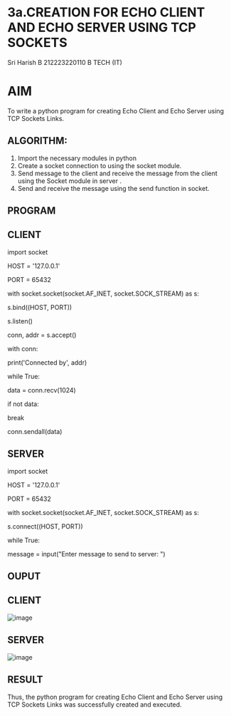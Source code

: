 # 3a.CREATION FOR ECHO CLIENT AND ECHO SERVER USING TCP SOCKETS
Sri Harish B
212223220110
B TECH (IT)
# AIM
To write a python program for creating Echo Client and Echo Server using TCP
Sockets Links.
## ALGORITHM:
1. Import the necessary modules in python
2. Create a socket connection to using the socket module.
3. Send message to the client and receive the message from the client using the Socket module in
 server .
4. Send and receive the message using the send function in socket.
## PROGRAM
## CLIENT
 import socket
 
 HOST = '127.0.0.1'  
 
PORT = 65432       

with socket.socket(socket.AF_INET, socket.SOCK_STREAM) as s:

 s.bind((HOST, PORT))
 
 s.listen()
 
 conn, addr = s.accept()
 
 with conn:
 
 print('Connected by', addr)
 
 while True:
 
 data = conn.recv(1024)
 
  if not data:
  
 break
 
 conn.sendall(data) 
 
## SERVER

 import socket
 
 HOST = '127.0.0.1' 

PORT = 65432

 with socket.socket(socket.AF_INET, socket.SOCK_STREAM) as s:
 
 s.connect((HOST, PORT))
 
 while True:
 
 message = input("Enter message to send to server: ")
 
## OUPUT
## CLIENT
![image](https://github.com/aswethaashok/3a.Sockets_Creation_for_Echo_Client_and_Echo_Server/assets/149987410/b046236e-91e9-430a-985c-8ca414f4a370)

## SERVER 
![image](https://github.com/aswethaashok/3a.Sockets_Creation_for_Echo_Client_and_Echo_Server/assets/149987410/2d30f721-c2ee-4670-86e7-3890489a8212)

## RESULT
Thus, the python program for creating Echo Client and Echo Server using TCP Sockets Links 
was successfully created and executed.
